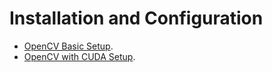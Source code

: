 # Installation and Configuration

- [OpenCV Basic Setup](OpenCV/OpenCV.md).
- [OpenCV with CUDA Setup](OpenCV/With-CUDA.md).